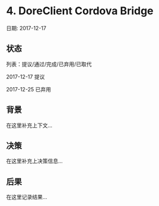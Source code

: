 # 4. DoreClient Cordova Bridge

日期: 2017-12-17

## 状态

列表：提议/通过/完成/已弃用/已取代

2017-12-17 提议

2017-12-25 已弃用

## 背景

在这里补充上下文...

## 决策

在这里补充上决策信息...

## 后果

在这里记录结果...
